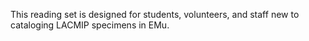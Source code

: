 ---
---
This reading set is designed for students, volunteers, and staff new to cataloging LACMIP specimens in EMu.
